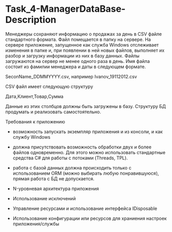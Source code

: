 # Task_4-ManagerDataBase-Description
Менеджеры сохраняют информацию о продажах за день в CSV файле стандартного формата. 
Файл помещается в папку на сервере. На сервере приложение, запущенное как служба Windows отслеживает изменения в папке и, 
при появлении в ней новых файлов, выполняет их разбор и загрузку информации из них в базу данных.
Файлы загружаются на сервер не менее одного раза в день. Имя файла состоит из фамилии менеджера и даты в следующем формате.

SeconName_DDMMYYYY.csv, например Ivanov_19112012.csv

CSV файл имеет следующую структуру

Дата,Клиент,Товар,Сумма

Данные из этих столбцов должны быть загружены в базу. Структуру БД продумать и реализовать самостоятельно.

Требования к приложению

- возможность запускать экземпляр приложения и из консоли, и как службу Windows

- должна присутствовать возможность обработки двух и более файлов одновременно. 
Для этого можно использовать стандартные средства C# для работы с потоками (Threads, TPL).

- работа с базой данных должна происходить только с использованием ORM (можно выбирать любую понравившуюся), 
прямая работа с БД не допускается.

- N-уровневая архитектура приложения

- Использование исключений

- Управление ресурсами и использование интерфейса IDisposable

- Использование конфигурации или ресурсов для храниения настроек приложения/службы
